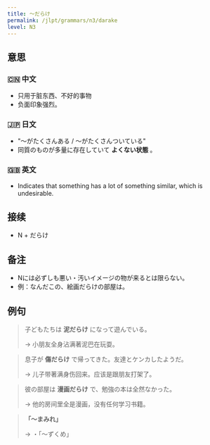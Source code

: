 ```yaml
---
title: 〜だらけ
permalink: /jlpt/grammars/n3/darake
level: N3
---
```


## 意思

### 🇨🇳 中文

- 只用于脏东西、不好的事物
- 负面印象强烈。

### 🇯🇵 日文

- "〜がたくさんある / 〜がたくさんついている"
- 同質のものが多量に存在していて **よくない状態** 。

### 🇬🇧 英文

- Indicates that something has a lot of something similar, which is undesirable.

## 接续

- N + だらけ

## 备注

- Nには必ずしも悪い・汚いイメージの物が来るとは限らない。
- 例：なんだこの、絵画だらけの部屋は。

## 例句

> 子どもたちは **泥だらけ** になって遊んでいる。
>
> → 小朋友全身沾满著泥巴在玩耍。

> 息子が **傷だらけ** で帰ってきた。友達とケンカしたようだ。
>
> → 儿子带著满身伤回来。应该是跟朋友打架了。

> 彼の部屋は **漫画だらけ** で、勉強の本は全然なかった。
>
> → 他的房间里全是漫画，没有任何学习书籍。

> **「～まみれ」**
>
> → ・「～ずくめ」

